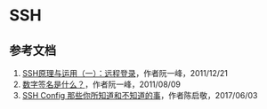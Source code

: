 # SSH

## 参考文档

1. [SSH原理与运用（一）：远程登录](http://www.ruanyifeng.com/blog/2011/12/ssh_remote_login.html)，作者阮一峰，2011/12/21
1. [数字签名是什么？](http://www.ruanyifeng.com/blog/2011/08/what_is_a_digital_signature.html)，作者阮一峰，2011/08/09
1. [SSH Config 那些你所知道和不知道的事](https://deepzz.com/post/how-to-setup-ssh-config.html)，作者陈启敬，2017/06/03